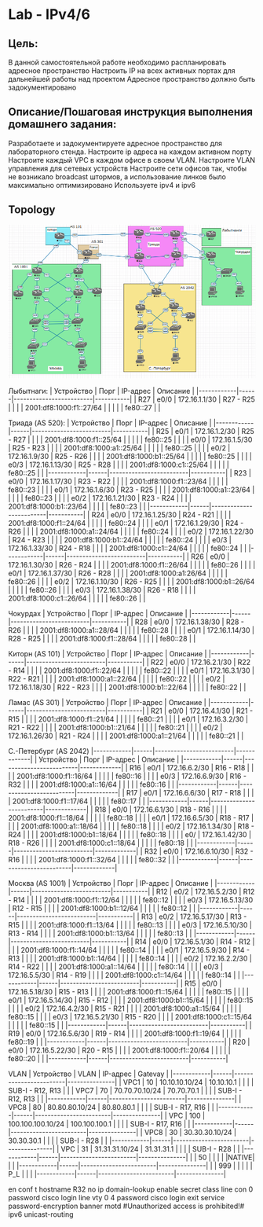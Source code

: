 # Lab - IPv4/6

## Цель:
   В данной самостоятельной работе необходимо распланировать адресное пространство
   Настроить IP на всех активных портах для дальнейшей работы над проектом
   Адресное пространство должно быть задокументировано


## Описание/Пошаговая инструкция выполнения домашнего задания:
   Разработаете и задокументируете адресное пространство для лабораторного стенда.
   Настроите ip адреса на каждом активном порту
   Настроите каждый VPC в каждом офисе в своем VLAN.
   Настроите VLAN управления для сетевых устройств
   Настроите сети офисов так, чтобы не возникало broadcast штормов, а использование линков было максимально оптимизировано
   Используете ipv4 и ipv6

## Topology

![](img/topology.png)

Лыбытнаги:
| Устройство | Порг | IP-адрес                | Описание  |
|------------|------|-------------------------|-----------|
| R27        | e0/0 | 172.16.1.1/30           | R27 - R25 |
|            |      | 2001:df8:1000:f1::27/64 |           |
|            |      | fe80::27                |           |

Триада (AS 520):
| Устройство | Порг | IP-адрес                | Описание  |
|------------|------|-------------------------|-----------|
| R25        | e0/1 | 172.16.1.2/30           | R25 - R27 |
|            |      | 2001:df8:1000:f1::25/64 |           |
|            |      | fe80::25                |           |
|            | e0/0 | 172.16.1.5/30           | R25 - R23 |
|            |      | 2001:df8:1000:a1::25/64 |           |
|            |      | fe80::25                |           |
|            | e0/2 | 172.16.1.9/30           | R25 - R26 |
|            |      | 2001:df8:1000:b1::25/64 |           |
|            |      | fe80::25                |           |
|            | e0/3 | 172.16.1.13/30          | R25 - R28 |
|            |      | 2001:df8:1000:c1::25/64 |           |
|            |      | fe80::25                |           |
|------------|------|-------------------------|-----------|
| R23        | e0/0 | 172.16.1.17/30          | R23 - R22 |
|            |      | 2001:df8:1000:f1::23/64 |           |
|            |      | fe80::23                |           |
|            | e0/1 | 172.16.1.6/30           | R23 - R25 |
|            |      | 2001:df8:1000:a1::23/64 |           |
|            |      | fe80::23                |           |
|            | e0/2 | 172.16.1.21/30          | R23 - R24 |
|            |      | 2001:df8:1000:b1::23/64 |           |
|            |      | fe80::23                |           |
|------------|------|-------------------------|-----------|
| R24        | e0/0 | 172.16.1.25/30          | R24 - R21 |
|            |      | 2001:df8:1000:f1::24/64 |           |
|            |      | fe80::24                |           |
|            | e0/1 | 172.16.1.29/30          | R24 - R26 |
|            |      | 2001:df8:1000:a1::24/64 |           |
|            |      | fe80::24                |           |
|            | e0/2 | 172.16.1.22/30          | R24 - R23 |
|            |      | 2001:df8:1000:b1::24/64 |           |
|            |      | fe80::24                |           |
|            | e0/3 | 172.16.1.33/30          | R24 - R18 |
|            |      | 2001:df8:1000:c1::24/64 |           |
|            |      | fe80::24                |           |
|------------|------|-------------------------|-----------|
| R26        | e0/0 | 172.16.1.30/30          | R26 - R24 |
|            |      | 2001:df8:1000:f1::26/64 |           |
|            |      | fe80::26                |           |
|            | e0/1 | 172.16.1.37/30          | R26 - R28 |
|            |      | 2001:df8:1000:a1:26/64  |           |
|            |      | fe80::26                |           |
|            | e0/2 | 172.16.1.10/30          | R26 - R25 |
|            |      | 2001:df8:1000:b1::26/64 |           |
|            |      | fe80::26                |           |
|            | e0/3 | 172.16.1.38/30          | R26 - R18 |
|            |      | 2001:df8:1000:c1::26/64 |           |
|            |      | fe80::26                |           |

Чокурдах
| Устройство | Порг | IP-адрес                | Описание  |
|------------|------|-------------------------|-----------|
| R28        | e0/0 | 172.16.1.38/30          | R28 - R26 |
|            |      | 2001:df8:1000:a1::28/64 |           |
|            |      | fe80::28                |           |
|            | e0/1 | 172.16.1.14/30          | R28 - R25 |
|            |      | 2001:df8:1000:f1::28/64 |           |
|            |      | fe80::28                |           |

Киторн (AS 101)
| Устройство | Порг | IP-адрес                | Описание  |
|------------|------|-------------------------|-----------|
| R22        | e0/0 | 172.16.2.1/30           | R22 - R14 |
|            |      | 2001:df8:1000:f1::22/64 |           |
|            |      | fe80::22                |           |
|            | e0/1 | 172.16.3.1/30           | R22 - R21 |
|            |      | 2001:df8:1000:a1::22/64 |           |
|            |      | fe80::22                |           |
|            | e0/2 | 172.16.1.18/30          | R22 - R23 |
|            |      | 2001:df8:1000:b1::22/64 |           |
|            |      | fe80::22                |           |

Ламас (AS 301)
| Устройство | Порг | IP-адрес                | Описание  |
|------------|------|-------------------------|-----------|
| R21        | e0/0 | 172.16.4.1/30           | R21 - R15 |
|            |      | 2001:df8:1000:f1::21/64 |           |
|            |      | fe80::21                |           |
|            | e0/1 | 172.16.3.2/30           | R21 - R22 |
|            |      | 2001:df8:1000:b1::21/64 |           |
|            |      | fe80::21                |           |
|            | e0/2 | 172.16.1.26/30          | R21 - R24 |
|            |      | 2001:df8:1000:a1::21/64 |           |
|            |      | fe80::21                |           |

С.-Петербург (AS 2042)
|------------|------|-------------------------|-------------|
| Устройство | Порг | IP-адрес                | Описание    |
|------------|------|-------------------------|-------------|
| R16        | e0/1 | 172.16.6.2/30           | R16 - R18   |
|            |      | 2001:df8:1000:f1::16/64 |             |
|            |      | fe80::16                |             |
|            | e0/3 | 172.16.6.9/30           | R16 - R32   |
|            |      | 2001:df8:1000:a1::16/64 |             |
|            |      | fe80::16                |             |
|------------|------|-------------------------|-------------|
| R17        | e0/1 | 172.16.6.6/30           | R17 - R18   |
|            |      | 2001:df8:1000:f1::17/64 |             |
|            |      | fe80::17                |             |
|------------|------|-------------------------|-------------|
| R18        | e0/0 | 172.16.6.1/30           | R18 - R16   |
|            |      | 2001:df8:1000:f1::18/64 |             |
|            |      | fe80::18                |             |
|            | e0/1 | 172.16.6.5/30           | R18 - R17   |
|            |      | 2001:df8:1000:a1::18/64 |             |
|            |      | fe80::18                |             |
|            | e0/2 | 172.16.1.34/30          | R18 - R24   |
|            |      | 2001:df8:1000:b1::18/64 |             |
|            |      | fe80::18                |             |
|            | e0/  | 172.16.1.42/30          | R18 - R26   |
|            |      | 2001:df8:1000:c1::18/64 |             |
|            |      | fe80::18                |             |
|------------|------|-------------------------|-------------|
| R32        | e0/0 | 172.16.6.10/30         | R32 - R16   |
|            |      | 2001:df8:1000:f1::32/64 |             |
|            |      | fe80::32               |             |
|------------|------|------------------------|-------------|

Москва (AS 1001)
| Устройство | Порг | IP-адрес                | Описание  |
|------------|------|-------------------------|-----------|
| R12        | e0/2 | 172.16.5.2/30           | R12 - R14 |
|            |      | 2001:df8:1000:f1::12/64 |           |
|            |      | fe80::12                |           |
|            | e0/3 | 172.16.5.13/30          | R12 - R15 |
|            |      | 2001:df8:1000:b1::12/64 |           |
|            |      | fe80::12                |           |
|------------|------|-------------------------|-----------|
| R13        | e0/2 | 172.16.5.17/30          | R13 - R15 |
|            |      | 2001:df8:1000:f1::13/64 |           |
|            |      | fe80::13                |           |
|            | e0/3 | 172.16.5.10/30          | R13 - R14 |
|            |      | 2001:df8:1000:b1::13/64 |           |
|            |      | fe80::13                |           |
|------------|------|-------------------------|-----------|
| R14        | e0/0 | 172.16.5.1/30           | R14 - R12 |
|            |      | 2001:df8:1000:f1::14/64 |           |
|            |      | fe80::14                |           |
|            | e0/1 | 172.16.5.9/30           | R14 - R13 |
|            |      | 2001:df8:1000:b1::14/64 |           |
|            |      | fe80::14                |           |
|            | e0/2 | 172.16.2.2/30           | R14 - R22 |
|            |      | 2001:df8:1000:a1::14/64 |           |
|            |      | fe80::14                |           |
|            | e0/3 | 172.16.5.5/30           | R14 - R19 |
|            |      | 2001:df8:1000:c1::14/64 |           |
|            |      | fe80::14                |           |
|------------|------|-------------------------|-----------|
| R15        | e0/0 | 172.16.5.18/30          | R15 - R13 |
|            |      | 2001:df8:1000:f1::15/64 |           |
|            |      | fe80::15                |           |
|            | e0/1 | 172.16.5.14/30          | R15 - R12 |
|            |      | 2001:df8:1000:b1::15/64 |           |
|            |      | fe80::15                |           |
|            | e0/2 | 172.16.4.2/30           | R15 - R21 |
|            |      | 2001:df8:1000:a1::15/64 |           |
|            |      | fe80::15                |           |
|            | e0/3 | 172.16.5.21/30          | R15 - R20 |
|            |      | 2001:df8:1000:c1::15/64 |           |
|            |      | fe80::15                |           |
|------------|------|-------------------------|-----------|
| R19        | e0/0 | 172.16.5.6/30           | R19 - R14 |
|            |      | 2001:df8:1000:f1::19/64 |           |
|            |      | fe80::19                |           |
|------------|------|-------------------------|-----------|
| R20        | e0/0 | 172.16.5.22/30          | R20 - R15 |
|            |      | 2001:df8:1000:f1::20/64 |           |
|            |      | fe80::20                |           |
|------------|------|-------------------------|-----------|


VLAN
| Устройство | VLAN | IP-адрес               | Gatevay       |
|------------|------|------------------------|---------------|
| VPC1       | 10   | 10.10.10.10/24         | 10.10.10.1    |
|            |      | SUB-I - R12, R13       |               |
| VPC7       | 70   | 70.70.70.10/24         | 70.70.70.1    |
|            |      | SUB-I - R12, R13       |               |
|------------|------|------------------------|---------------|
| VPC8       | 80   | 80.80.80.10/24         | 80.80.80.1    |
|            |      | SUB-I - R17, R16       |               |
|------------|------|------------------------|---------------|
| VPC        | 100  | 100.100.100.10/24      | 100.100.100.1 |
|            |      | SUB-I - R17, R16       |               |
|------------|------|------------------------|---------------|
| VPC8       | 30   | 30.30.30.10/24         | 30.30.30.1    |
|            |      | SUB-I - R28            |               |
|------------|------|------------------------|---------------|
| VPC        | 31   | 31.31.31.10/24         | 31.31.31.1    |
|            |      | SUB-I - R28            |               |
|------------|------|------------------------|---------------|
|            | 50   |                        |               |
|            |NATIVE|                        |               |
|------------|------|------------------------|---------------|
|            | 999  |                        |               |
|            | P_L  |                        |               |
|------------|------|------------------------|---------------|

en
conf t
hostname R32
no ip domain-lookup
enable secret class
line con 0
password cisco
login
line vty 0 4
password cisco
login
exit
service password-encryption 
banner motd #Unauthorized access is prohibited!#
ipv6 unicast-routing
